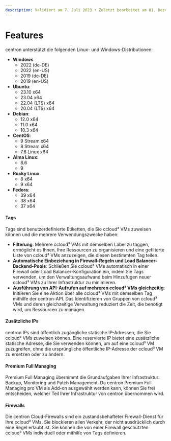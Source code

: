 ```yaml
---
description: Validiert am 7. Juli 2023 • Zuletzt bearbeitet am 01. Dezember 2023
---
```


# Features

centron unterstützt die folgenden Linux- und Windows-Distributionen:

* **Windows**
  * 2022 (de-DE)
  * 2022 (en-US)
  * 2019 (de-DE)
  * 2019 (en-US)
* **Ubuntu**:
  * 23.10 x64
  * 23.04 x64
  * 22.04 (LTS) x64
  * 20.04 (LTS) x64
* **Debian**:
  * 12.0 x64
  * 11.0 x64
  * 10.3 x64
* **CentOS**:
  * 9 Stream x64
  * 8 Stream x64
  * 7.6 Linux x64
* **Alma Linux**:
  * 8.6
  * 9
* **Rocky Linux**:
  * 8 x64
  * 9 x64
* **Fedora**:
  * 39 x64
  * 38 x64
  * 37 x64

#### Tags

Tags sind benutzerdefinierte Etiketten, die Sie ccloud³ VMs zuweisen können und die mehrere Verwendungszwecke haben:

* **Filterung**: Mehrere ccloud³ VMs mit demselben Label zu taggen, ermöglicht es Ihnen, Ihre Ressourcen zu organisieren und eine gefilterte Liste von ccloud³ VMs anzuzeigen, die diesen bestimmten Tag teilen.
* **Automatische Einbeziehung in Firewall-Regeln und Load Balancer-Backend-Pools**: Schließen Sie ccloud³ VMs automatisch in einer Firewall oder Load Balancer-Konfiguration ein, indem Sie Tags verwenden, um den Verwaltungsaufwand beim Hinzufügen neuer ccloud³ VMs zu Ihrer Infrastruktur zu minimieren.
* **Ausführung von API-Aufrufen auf mehreren ccloud³ VMs gleichzeitig**: Initiieren Sie eine Aktion über alle ccloud³ VMs mit demselben Tag mithilfe der centron-API. Das Identifizieren von Gruppen von ccloud³ VMs und deren gleichzeitige Verwaltung reduziert die Zeit, die benötigt wird, um Ressourcen zu managen.

#### Zusätzliche IPs

centron IPs sind öffentlich zugängliche statische IP-Adressen, die Sie ccloud³ VMs zuweisen können. Eine reservierte IP bietet eine zusätzliche statische Adresse, die Sie verwenden können, um auf eine ccloud³ VM zuzugreifen, ohne die ursprüngliche öffentliche IP-Adresse der ccloud³ VM zu ersetzen oder zu ändern.

#### Premium Full Managing

Premium Full Managing übernimmt die Grundaufgaben Ihrer Infrastruktur: Backup, Monitoring und Patch Management. Da centron Premium Full Managing pro VM als Add-on ausgewählt werden kann, können Sie frei entscheiden, welcher Teil Ihrer Infrastruktur von centron übernommen wird.&#x20;

#### Firewalls

Die centron Cloud-Firewalls sind ein zustandsbehafteter Firewall-Dienst für Ihre ccloud³ VMs. Sie blockieren allen Verkehr, der nicht ausdrücklich durch eine Regel erlaubt ist. Sie können die von einer Firewall geschützten ccloud³ VMs individuell oder mithilfe von Tags definieren.

